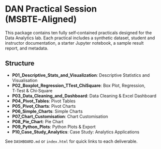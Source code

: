 # DAN Practical Session (MSBTE‑Aligned)

This package contains ten fully self‑contained practicals designed for the Data Analytics lab. Each practical includes a synthetic dataset, student and instructor documentation, a starter Jupyter notebook, a sample result report, and metadata.

## Structure
- **P01_Descriptive_Stats_and_Visualization**: Descriptive Statistics and Visualisation
- **P02_Boxplot_Regression_TTest_ChiSquare**: Box Plot, Regression, T‑Test & Chi‑Square
- **P03_Data_Cleaning_and_Dashboard**: Data Cleaning & Excel Dashboard
- **P04_Pivot_Tables**: Pivot Tables
- **P05_Pivot_Charts**: Pivot Charts
- **P06_Simple_Charts**: Simple Charts
- **P07_Chart_Customisation**: Chart Customisation
- **P08_Pie_Chart**: Pie Chart
- **P09_Python_Plots**: Python Plots & Export
- **P10_Case_Study_Analytics**: Case Study: Analytics Applications

See `DASHBOARD.md` or `index.html` for quick links to each deliverable.